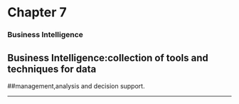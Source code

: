 


# Chapter 7
### Business Intelligence
## Business Intelligence:collection of tools and techniques for data
##management,analysis and decision support.



---
